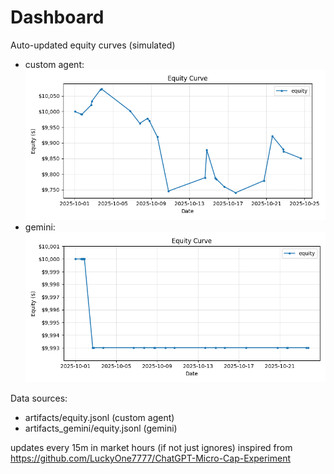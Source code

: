 # Dashboard

Auto-updated equity curves (simulated)

- custom agent: ![Equity Curve](artifacts/equity.png?v=251f182)
- gemini: ![Equity Curve (Gemini)](artifacts_gemini/equity.png?v=251f182)

Data sources:
- artifacts/equity.jsonl (custom agent)
- artifacts_gemini/equity.jsonl (gemini)

updates every 15m in market hours (if not just ignores)
inspired from https://github.com/LuckyOne7777/ChatGPT-Micro-Cap-Experiment